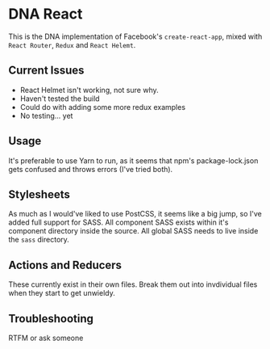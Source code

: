 # DNA React
This is the DNA implementation of Facebook's `create-react-app`, mixed with `React Router`, `Redux` and `React Helemt`.

## Current Issues
* React Helmet isn't working, not sure why.
* Haven't tested the build
* Could do with adding some more redux examples
* No testing... yet

## Usage
It's preferable to use Yarn to run, as it seems that npm's package-lock.json gets confused and throws errors (I've tried both).

## Stylesheets
As much as I would've liked to use PostCSS, it seems like a big jump, so I've added full support for SASS. All component SASS exists within it's component directory inside the source. All global SASS needs to live inside the `sass` directory.

## Actions and Reducers
These currently exist in their own files. Break them out into invdividual files when they start to get unwieldy.

## Troubleshooting
RTFM or ask someone 
